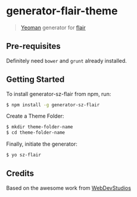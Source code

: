 # generator-flair-theme

> [Yeoman](http://yeoman.io) generator for [flair](https://github.com/sennza/Flair)


## Pre-requisites

Definitely need `bower` and `grunt` already installed.

## Getting Started

To install generator-sz-flair from npm, run:

```bash
$ npm install -g generator-sz-flair
```

Create a Theme Folder:

```bash
$ mkdir theme-folder-name
$ cd theme-folder-name
```

Finally, initiate the generator:

```bash
$ yo sz-flair
```

## Credits

Based on the awesome work from [WebDevStudios](https://github.com/WebDevStudios/wd_s)
